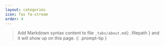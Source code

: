 ```yaml
---
layout: categories
icon: fas fa-stream
order: 4
---
```


> Add Markdown syntax content to file `_tabs/about.md`{: .filepath } and it will show up on this page.
{: .prompt-tip }
